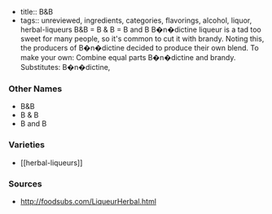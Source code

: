 - title:: B&B
- tags:: unreviewed, ingredients, categories, flavorings, alcohol, liquor, herbal-liqueurs
B&B = B & B = B and B B�n�dictine liqueur is a tad too sweet for many people, so it's common to cut it with brandy. Noting this, the producers of B�n�dictine decided to produce their own blend. To make your own: Combine equal parts B�n�dictine and brandy. Substitutes: B�n�dictine,

### Other Names

* B&B
* B & B
* B and B

### Varieties

* [[herbal-liqueurs]]

### Sources
* http://foodsubs.com/LiqueurHerbal.html
